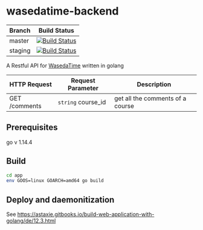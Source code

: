# wasedatime-backend

Branch | Build Status
--- | --- 
master | [![Build Status](https://travis-ci.com/wasedatime/wasedatime-backend.svg?branch=master)](https://travis-ci.com/wasedatime/wasedatime-backend)
staging | [![Build Status](https://travis-ci.com/wasedatime/wasedatime-backend.svg?branch=staging)](https://travis-ci.com/wasedatime/wasedatime-backend)

A Restful API for [WasedaTime](https://wasedatime.com/) written in golang

| HTTP Request  | Request Parameter  | Description                      |
| ------------- | ------------------ | -------------------------------- |
| GET /comments | `string` course_id | get all the comments of a course |

## Prerequisites

go v 1.14.4

## Build

```bash
cd app
env GOOS=linux GOARCH=amd64 go build
```

## Deploy and daemonitization

See https://astaxie.gitbooks.io/build-web-application-with-golang/de/12.3.html
